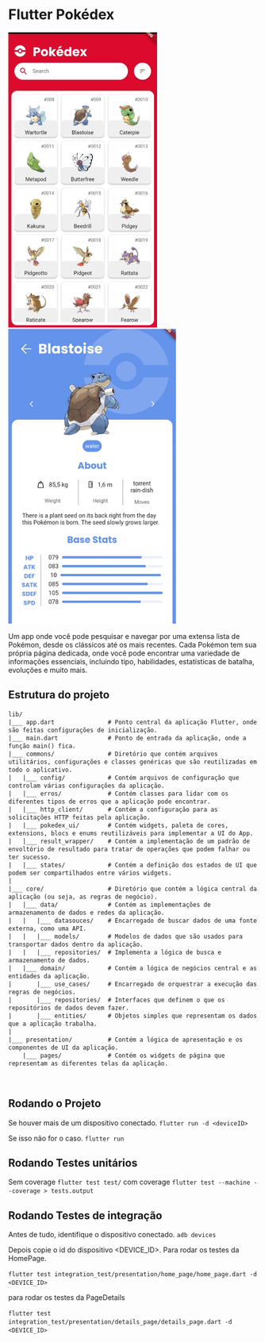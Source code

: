 # Flutter Pokédex

<img src="assets/doc/home.jpeg"  width="300">
<img src="assets/doc/details.jpeg"  width="338">


Um app onde você pode pesquisar e navegar por uma extensa lista de Pokémon, desde os clássicos até os mais recentes.
Cada Pokémon tem sua própria página dedicada, onde você pode encontrar uma variedade de informações essenciais,
incluindo tipo, habilidades, estatísticas de batalha, evoluções e muito mais.

## Estrutura do projeto

```
lib/
|___ app.dart               # Ponto central da aplicação Flutter, onde são feitas configurações de inicialização.
|___ main.dart              # Ponto de entrada da aplicação, onde a função main() fica.
|___ commons/               # Diretório que contém arquivos utilitários, configurações e classes genéricas que são reutilizadas em todo o aplicativo.
|   |___ config/            # Contém arquivos de configuração que controlam várias configurações da aplicação.
|   |___ erros/             # Contém classes para lidar com os diferentes tipos de erros que a aplicação pode encontrar.
|   |___ http_client/       # Contém a configuração para as solicitações HTTP feitas pela aplicação.
|   |___ pokedex_ui/        # Contém widgets, paleta de cores, extensions, blocs e enums reutilizáveis para implementar a UI do App.
|   |___ result_wrapper/    # Contém a implementação de um padrão de envoltório de resultado para tratar de operações que podem falhar ou ter sucesso.
|   |___ states/            # Contém a definição dos estados de UI que podem ser compartilhados entre vários widgets.
|   
|___ core/                  # Diretório que contém a lógica central da aplicação (ou seja, as regras de negócio).
|   |___ data/              # Contém as implementações de armazenamento de dados e redes da aplicação.
|   |   |___ datasouces/    # Encarregado de buscar dados de uma fonte externa, como uma API.
|   |   |___ models/        # Modelos de dados que são usados para transportar dados dentro da aplicação.
|   |   |___ repositories/  # Implementa a lógica de busca e armazenamento de dados.
|   |___ domain/            # Contém a lógica de negócios central e as entidades da aplicação.
|       |___ use_cases/     # Encarregado de orquestrar a execução das regras de negócios.
|       |___ repositories/  # Interfaces que definem o que os repositórios de dados devem fazer.
|       |___ entities/      # Objetos simples que representam os dados que a aplicação trabalha.
|
|___ presentation/          # Contém a lógica de apresentação e os componentes de UI da aplicação.
    |___ pages/             # Contém os widgets de página que representam as diferentes telas da aplicação.
         
    

```

## Rodando o Projeto

Se houver mais de um dispositivo conectado.
``flutter run -d <deviceID>``

Se isso não for o caso.
```flutter run ```

## Rodando Testes unitários

Sem coverage
```flutter test test/```
com coverage
```flutter test --machine --coverage > tests.output```

## Rodando Testes de integração

Antes de tudo, identifique o dispositivo conectado.
``adb devices``

Depois copie o id do dispositivo <DEVICE_ID>.
Para rodar os testes da HomePage.

```flutter test integration_test/presentation/home_page/home_page.dart -d <DEVICE_ID>```

para rodar os testes da PageDetails

```flutter test integration_test/presentation/details_page/details_page.dart -d <DEVICE_ID>```